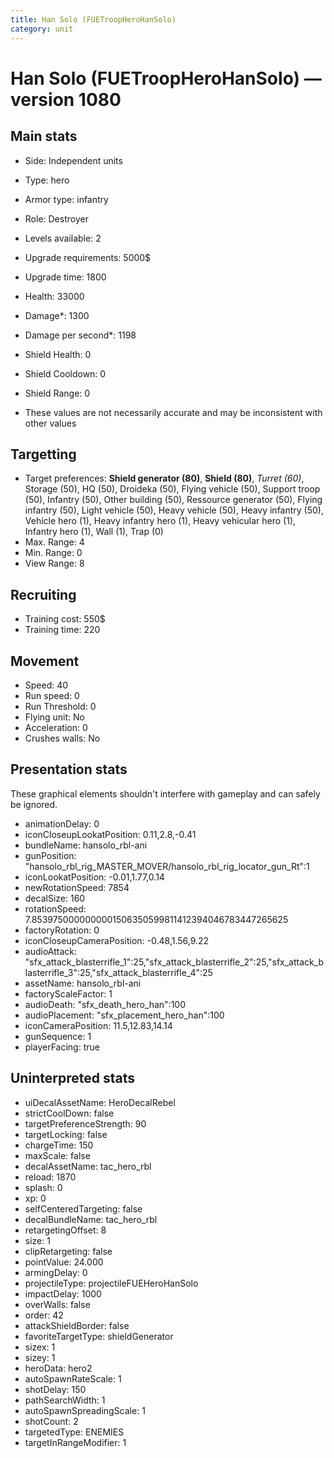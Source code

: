 ```yaml
---
title: Han Solo (FUETroopHeroHanSolo)
category: unit
---
```


# Han Solo (FUETroopHeroHanSolo) — version 1080

## Main stats

  * Side: Independent units
  * Type: hero
  * Armor type: infantry
  * Role: Destroyer
  * Levels available: 2
  * Upgrade requirements: 5000$
  * Upgrade time: 1800
  * Health: 33000
  * Damage*: 1300
  * Damage per second*: 1198
  * Shield Health: 0
  * Shield Cooldown: 0
  * Shield Range: 0

* These values are not necessarily accurate and may be inconsistent with other values

## Targetting

  * Target preferences: **Shield generator (80)**, **Shield (80)**, _Turret (60)_, Storage (50), HQ (50), Droideka (50), Flying vehicle (50), Support troop (50), Infantry (50), Other building (50), Ressource generator (50), Flying infantry (50), Light vehicle (50), Heavy vehicle (50), Heavy infantry (50), Vehicle hero (1), Heavy infantry hero (1), Heavy vehicular hero (1), Infantry hero (1), Wall (1), Trap (0)
  * Max. Range: 4
  * Min. Range: 0
  * View Range: 8

## Recruiting

  * Training cost: 550$
  * Training time: 220

## Movement

  * Speed: 40
  * Run speed: 0
  * Run Threshold: 0
  * Flying unit: No
  * Acceleration: 0
  * Crushes walls: No

## Presentation stats

These graphical elements shouldn't interfere with gameplay and can safely be ignored.

  * animationDelay: 0
  * iconCloseupLookatPosition: 0.11,2.8,-0.41
  * bundleName: hansolo_rbl-ani
  * gunPosition: "hansolo_rbl_rig_MASTER_MOVER/hansolo_rbl_rig_locator_gun_Rt":1
  * iconLookatPosition: -0.01,1.77,0.14
  * newRotationSpeed: 7854
  * decalSize: 160
  * rotationSpeed: 7.8539750000000001506350599811412394046783447265625
  * factoryRotation: 0
  * iconCloseupCameraPosition: -0.48,1.56,9.22
  * audioAttack: "sfx_attack_blasterrifle_1":25,"sfx_attack_blasterrifle_2":25,"sfx_attack_blasterrifle_3":25,"sfx_attack_blasterrifle_4":25
  * assetName: hansolo_rbl-ani
  * factoryScaleFactor: 1
  * audioDeath: "sfx_death_hero_han":100
  * audioPlacement: "sfx_placement_hero_han":100
  * iconCameraPosition: 11.5,12.83,14.14
  * gunSequence: 1
  * playerFacing: true

## Uninterpreted stats

  * uiDecalAssetName: HeroDecalRebel
  * strictCoolDown: false
  * targetPreferenceStrength: 90
  * targetLocking: false
  * chargeTime: 150
  * maxScale: false
  * decalAssetName: tac_hero_rbl
  * reload: 1870
  * splash: 0
  * xp: 0
  * selfCenteredTargeting: false
  * decalBundleName: tac_hero_rbl
  * retargetingOffset: 8
  * size: 1
  * clipRetargeting: false
  * pointValue: 24.000
  * armingDelay: 0
  * projectileType: projectileFUEHeroHanSolo
  * impactDelay: 1000
  * overWalls: false
  * order: 42
  * attackShieldBorder: false
  * favoriteTargetType: shieldGenerator
  * sizex: 1
  * sizey: 1
  * heroData: hero2
  * autoSpawnRateScale: 1
  * shotDelay: 150
  * pathSearchWidth: 1
  * autoSpawnSpreadingScale: 1
  * shotCount: 2
  * targetedType: ENEMIES
  * targetInRangeModifier: 1

